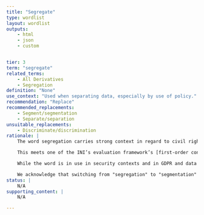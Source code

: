 ```yaml
---
title: "Segregate"
type: wordlist
layout: wordlist
outputs:
    - html
    - json
    - custom


tier: 3
term: "segregate"
related_terms:
    - All Derivatives
    - Segregation
definition: "None"
use_context: "Used when separating data, especially by use of policy."
recommendation: "Replace"
recommended_replacements:
    - Segment/segmentation
    - Separate/separation
unsuitable_replacements:
    - Discriminate/discrimination
rationale: |
    The word segregation carries strong context in regard to civil rights movements in the US and South Africa, segregation in the US South, and racist history. Though the word appears etymologically neutral at first, [Etymonline](https://www.etymonline.com/) notes that the term has strong moral contexts prior to US segregation, and after US segregation is almost exclusively associated with the segregation of Black people from White people, an extremely racist context. 

    This meets one of the INI’s evaluation framework’s [first-order concerns](/language/evaluation-framework/#first-order-concerns): the term is loaded, problematic, or politically charged outside of technology contexts, even if the language is itself etymologically neutral. As such, we recommend replacing it to remove the distracting, racist, and negative connotations of the word.

    While the word is in use in security contexts and in GDPR and data protection contexts, it does not appear to be codified into any laws, policies, or other difficult to change or heavily embedded frameworks. Moreover, the replacement terms recommended—"segmentation” and “separation”—are both equally descriptive and in common use in technology, so we recommend replacing as you see the term.

    We acknowledge that switching from "segregation" to "segmentation" or "separation" loses a small amount of nuance: specifically, "segregation" implies "separation" based on a policy or human-defined ruleset. If this is an issue in the context in which you use the word, we recommend using descriptive words along with the replacement, such as “policy-based segmentation.”
status: | 
    N/A
supporting_content: | 
    N/A

---
```

